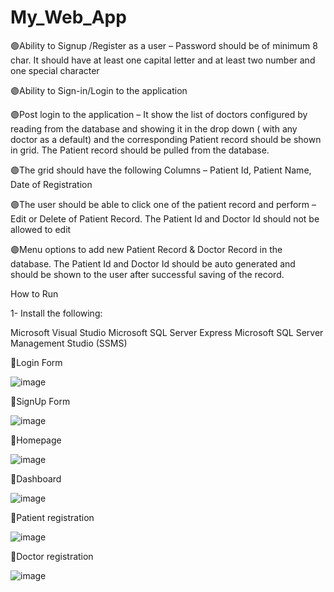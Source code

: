 # My_Web_App


🟣Ability to Signup /Register as a user – Password should be of minimum 8 char. It should have at least one capital letter and at least two number and one special character

🟣Ability to Sign-in/Login to the application

🟣Post login to the application – It show the list of doctors configured by reading from the database and showing it in the drop down ( with any doctor as a default) and the corresponding Patient record should be shown in grid. The Patient record should be pulled from the database.

🟣The grid should have the following Columns – Patient Id, Patient Name, Date of Registration

🟣The user should be able to click one of the patient record and perform – Edit or Delete of Patient Record. The Patient Id and Doctor Id should not be allowed to edit

🟣Menu options to add new Patient Record & Doctor Record in the database. The Patient Id and Doctor Id should be auto generated and should be shown to the user after successful saving of the record.


How to Run

1- Install the following:

Microsoft Visual Studio
Microsoft SQL Server Express
Microsoft SQL Server Management Studio (SSMS)


🔴Login Form

![image](https://user-images.githubusercontent.com/103328270/224983022-844c9bb8-3fce-4e4b-9fa9-23d4a234d1b1.png)

🔴SignUp Form

![image](https://user-images.githubusercontent.com/103328270/224983535-d86ae90b-b366-42a5-829b-1ecd3c0912cc.png)

🔴Homepage

![image](https://user-images.githubusercontent.com/103328270/224983869-fa12667a-7bf6-4038-ba00-f0526d75ebcf.png)

🔴Dashboard

![image](https://user-images.githubusercontent.com/103328270/225554565-3a32dafe-cda2-4208-a7ca-a608f4802d13.png)

🔴Patient registration

![image](https://user-images.githubusercontent.com/103328270/225555233-7fd073c7-de36-4f70-b22c-19bf3a636ec8.png)

🔴Doctor registration

![image](https://user-images.githubusercontent.com/103328270/225556179-74fd26be-bf6f-4631-a72d-3152c57b1bc9.png)



